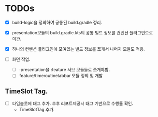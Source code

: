 # TODOs
- [x] build-logic을 정의하여 공통된 build.gradle 정리.
- [x] presentation모듈의 build.gradle.kts의 공통 빌드 정보를 컨벤션 플러그인으로 이관.
- [x] 하나의 컨벤션 플러그인에 모여있는 빌드 정보를 쪼개서 나머지 모듈도 적용.

- [ ] 화면 작업. 
  - [ ] :presentation을 :feature 서브 모듈들로 쪼개야함.
  - [ ] feature/timeroutinetabbar 모듈 정의 및 개발

## TimeSlot Tag.
- [ ] 타임슬롯에 태그 추가. 추후 리포트제공시 태그 기반으로 수행률 확인.
  - TimeSlotTag 추가.
